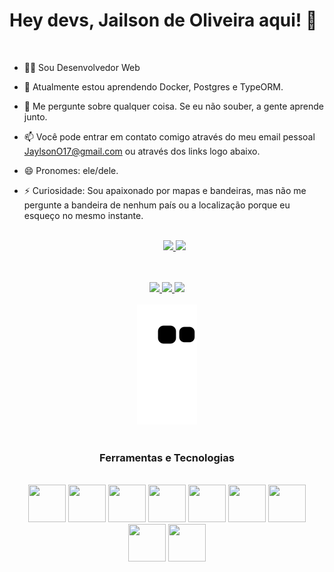 # Hey devs, Jailson de Oliveira aqui! 👋

<br />

- 👨‍💻 Sou Desenvolvedor Web
- 🌱 Atualmente estou aprendendo Docker, Postgres e TypeORM. 
- 💬 Me pergunte sobre qualquer coisa. Se eu não souber, a gente aprende junto.
- 📫 Você pode entrar em contato comigo através do meu email pessoal JaylsonO17@gmail.com ou através dos links logo abaixo.
- 😄 Pronomes: ele/dele.
- ⚡ Curiosidade: Sou apaixonado por mapas e bandeiras, mas não me pergunte a bandeira de nenhum país ou a localização porque eu esqueço no mesmo instante.
  
  <br />
  
  <div align="center">
  <a href="https://github.com/OJailson17?tab=repositories" target="_blank">
  <img height="165em" src="https://github-readme-stats.vercel.app/api?username=ojailson17&show_icons=true&title_color=ffffff&icon_color=e50057&text_color=daf7dc&bg_color=1F2029"/>
  <img height="165em" src="https://github-readme-stats.vercel.app/api/top-langs?username=ojailson17&layout=compact&show_icons=true&title_color=ffffff&icon_color=e50057&text_color=daf7dc&bg_color=1F2029"/>
  </a>
</div>

<br />
<br />

<div align="center">
  <a href="https://www.linkedin.com/in/ojailson17" target="_blank">
  <img src="https://img.shields.io/badge/LinkedIn-0077B5?style=for-the-badge&logo=linkedin&logoColor=white" />
  </a>
  
  <a href="https://twitter.com/ojailson17" target="_blank">
  <img src="https://img.shields.io/badge/Twitter-1DA1F2?style=for-the-badge&logo=twitter&logoColor=white" />
  </a>
  
  <a href="https://jailsondeoliveira.vercel.app" target="_blank">
  <img src="https://img.shields.io/badge/Site%20Pessoal-Port%C3%B3lio-%23e50057?style=for-the-badge" />
  </a>
</div>

<br />

<div align="center">
  <img src="https://github.com/ojailson17/ojailson17/blob/output/github-contribution-grid-snake.svg" />
</div>

<br />

<h3 align="center">Ferramentas e Tecnologias</h3>
<br />

<div align="center">
  <img src="https://cdn.jsdelivr.net/gh/devicons/devicon/icons/html5/html5-original.svg" width="60" height="60" />
  <img src="https://cdn.jsdelivr.net/gh/devicons/devicon/icons/css3/css3-original.svg" width="60" height="60" />
  <img src="https://cdn.jsdelivr.net/gh/devicons/devicon/icons/javascript/javascript-original.svg" width="60" height="60" />
  <img src="https://cdn.jsdelivr.net/gh/devicons/devicon/icons/typescript/typescript-original.svg" width="60" height="60" />
  <img src="https://cdn.jsdelivr.net/gh/devicons/devicon/icons/react/react-original.svg" width="60" height="60" />
  <img src="https://cdn.jsdelivr.net/gh/devicons/devicon/icons/nextjs/nextjs-original.svg" width="60" height="60" />
  <img src="https://cdn.jsdelivr.net/gh/devicons/devicon/icons/nodejs/nodejs-original.svg" width="60" height="60" />
  <img src="https://cdn.jsdelivr.net/gh/devicons/devicon/icons/mongodb/mongodb-original-wordmark.svg" width="60" height="60" />
  <img src="https://cdn.jsdelivr.net/gh/devicons/devicon/icons/sass/sass-original.svg" width="60" height="60" />   
</div>

<div>




